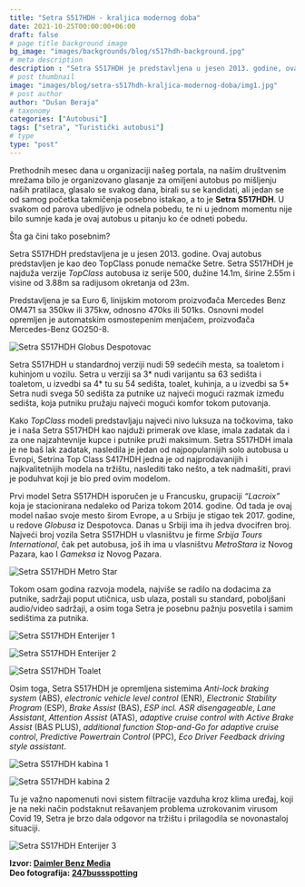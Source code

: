 ```yaml
---
title: "Setra S517HDH - kraljica modernog doba"
date: 2021-10-25T00:00:00+06:00
draft: false
# page title background image
bg_image: "images/backgrounds/blog/s517hdh-background.jpg"
# meta description
description : "Setra S517HDH je predstavljena u jesen 2013. godine, ovaj autobus je predstavljen kao deo TopClass ponude nemačke Setre"
# post thumbnail
image: "images/blog/setra-s517hdh-kraljica-modernog-doba/img1.jpg"
# post author
author: "Dušan Beraja"
# taxonomy
categories: ["Autobusi"]
tags: ["setra", "Turistički autobusi"]
# type
type: "post"
---
```


Prethodnih mesec dana u organizaciji našeg portala, na našim društvenim mrežama bilo je organizovano glasanje za omiljeni autobus po mišljenju naših pratilaca, glasalo se svakog dana, birali su se kandidati, ali jedan se od samog početka takmičenja posebno istakao, a to je **Setra S517HDH**. U svakom od parova ubedljivo je odnela pobedu, te ni u jednom momentu nije bilo sumnje kada je ovaj autobus u pitanju ko će odneti pobedu. 

Šta ga čini tako posebnim? 

Setra S517HDH predstavljena je u jesen 2013. godine. Ovaj autobus predstavljen je kao deo TopClass ponude nemačke Setre. Setra S517HDH je najduža verzije *TopClass* autobusa iz serije 500, dužine 14.1m, širine 2.55m i visine od 3.88m sa radijusom okretanja od 23m.

Predstavljena je sa Euro 6, linijskim motorom proizvođača Mercedes Benz OM471 sa 350kw ili 375kw, odnosno 470ks ili 501ks. Osnovni model opremljen je automatskim osmostepenim menjačem, proizvođača Mercedes-Benz GO250-8.

![Setra S517HDH Globus Despotovac](/images/blog/setra-s517hdh-kraljica-modernog-doba/img2.jpg "Setra S517HDH Globus Despotovac")

Setra S517HDH u standardnoj verziji nudi 59 sedećih mesta, sa toaletom i kuhinjom u vozilu. Setra u verziji sa 3* nudi varijantu sa 63 sedišta i toaletom, u izvedbi sa 4* tu su 54 sedišta, toalet, kuhinja, a u izvedbi sa 5* Setra nudi svega 50 sedišta za putnike uz najveći mogući razmak između sedišta, koja putniku pružaju najveći mogući komfor tokom putovanja.

Kako *TopClass* modeli predstavljaju najveći nivo luksuza na točkovima, tako je i naša Setra S517HDH kao najduži primerak ove klase, imala zadatak da i za one najzahtevnije kupce i putnike pruži maksimum. Setra S517HDH imala je ne baš lak zadatak, nasledila je jedan od najpopularnijih solo autobusa u Evropi, Setrina Top Class S417HDH jedna je od najprodavanijih i najkvalitetnijih modela na tržištu, naslediti tako nešto, a tek nadmašiti, pravi je poduhvat koji je bio pred ovim modelom.

Prvi model Setra S517HDH isporučen je u Francusku, grupaciji *“Lacroix”* koja je stacionirana nedaleko od Pariza tokom 2014. godine. Od tada je ovaj model našao svoje mesto širom Evrope, a u Srbiju je stigao tek 2017. godine, u redove *Globusa* iz Despotovca. Danas u Srbiji ima ih jedva dvocifren broj. Najveći broj vozila Setra S517HDH u vlasništvu je firme *Srbija Tours International*, čak pet autobusa, još ih ima u vlasništvu *MetroStara* iz Novog Pazara, kao I *Gameksa* iz Novog Pazara.

![Setra S517HDH Metro Star](/images/blog/setra-s517hdh-kraljica-modernog-doba/img3.jpg "Setra S517HDH Metro Star")

Tokom osam godina razvoja modela, najviše se radilo na dodacima za putnike, sadržaji poput utičnica, usb ulaza, postali su standard, poboljšani audio/video sadržaji, a osim toga Setra je posebnu pažnju posvetila i samim sedištima za putnika.

![Setra S517HDH Enterijer 1](/images/blog/setra-s517hdh-kraljica-modernog-doba/img4.jpg "Setra S517HDH Enterijer 1")

![Setra S517HDH Enterijer 2](/images/blog/setra-s517hdh-kraljica-modernog-doba/img5.jpg "Setra S517HDH Enterijer 2")

![Setra S517HDH Toalet](/images/blog/setra-s517hdh-kraljica-modernog-doba/img6.jpg "Setra S517HDH Toalet")

Osim toga, Setra S517HDH je opremljena sistemima *Anti-lock braking system* (ABS), *electronic vehicle level control* (ENR), *Electronic Stability Program* (ESP), *Brake Assist* (BAS), *ESP incl. ASR disengageable*, *Lane Assistant*, *Attention Assist* (ATAS), *adaptive cruise control with Active Brake Assist* (BAS PLUS), *additional function Stop-and-Go for adaptive cruise control*, *Predictive Powertrain Control* (PPC), *Eco Driver Feedback driving style assistant*.

![Setra S517HDH kabina 1](/images/blog/setra-s517hdh-kraljica-modernog-doba/img7.jpg "Setra S517HDH kabina 1")

![Setra S517HDH kabina 2](/images/blog/setra-s517hdh-kraljica-modernog-doba/img8.jpg "Setra S517HDH kabina 2")

Tu je važno napomenuti novi sistem filtracije vazduha kroz klima uređaj, koji je na neki način podstaknut rešavanjem problema uzrokovanim virusom Covid 19, Setra je brzo dala odgovor na tržištu i prilagodila se novonastaloj situaciji.

![Setra S517HDH Enterijer 3](/images/blog/setra-s517hdh-kraljica-modernog-doba/img9.jpg "Setra S517HDH Enterijer 3")

**Izvor: [Daimler Benz Media](https://www.setra-bus.com/en_DE/models/tc-hdh-models/models.html)**\
**Deo fotografija: [247bussspotting](https://www.instagram.com/247bussspotting/)**